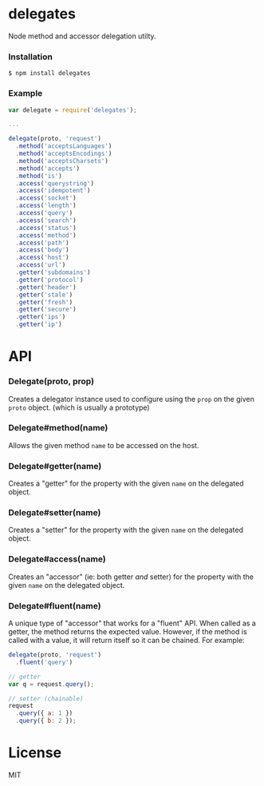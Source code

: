 
# delegates

  Node method and accessor delegation utilty.

###  Installation

```
$ npm install delegates
```

###  Example

```js
var delegate = require('delegates');

...

delegate(proto, 'request')
  .method('acceptsLanguages')
  .method('acceptsEncodings')
  .method('acceptsCharsets')
  .method('accepts')
  .method('is')
  .access('querystring')
  .access('idempotent')
  .access('socket')
  .access('length')
  .access('query')
  .access('search')
  .access('status')
  .access('method')
  .access('path')
  .access('body')
  .access('host')
  .access('url')
  .getter('subdomains')
  .getter('protocol')
  .getter('header')
  .getter('stale')
  .getter('fresh')
  .getter('secure')
  .getter('ips')
  .getter('ip')
```

# API

###  Delegate(proto, prop)

Creates a delegator instance used to configure using the `prop` on the given
`proto` object. (which is usually a prototype)

###  Delegate#method(name)

Allows the given method `name` to be accessed on the host.

###  Delegate#getter(name)

Creates a "getter" for the property with the given `name` on the delegated
object.

###  Delegate#setter(name)

Creates a "setter" for the property with the given `name` on the delegated
object.

###  Delegate#access(name)

Creates an "accessor" (ie: both getter *and* setter) for the property with the
given `name` on the delegated object.

###  Delegate#fluent(name)

A unique type of "accessor" that works for a "fluent" API. When called as a
getter, the method returns the expected value. However, if the method is called
with a value, it will return itself so it can be chained. For example:

```js
delegate(proto, 'request')
  .fluent('query')

// getter
var q = request.query();

// setter (chainable)
request
  .query({ a: 1 })
  .query({ b: 2 });
```

# License

  MIT
